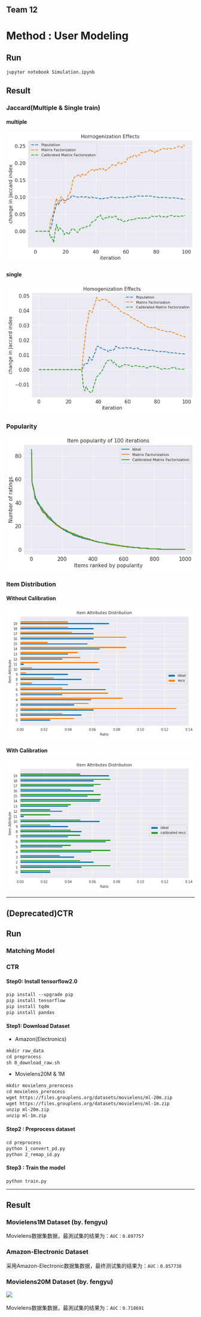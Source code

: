 ## Team 12 

# Method : User Modeling

## Run
```
jupyter notebook Simulation.ipynb
```

## Result
### Jaccard(Multiple & Single train)
#### multiple
![jaccm](./simulation_result/multiple_train.png)
#### single
![jaccs](./simulation_result/single_train.png)

### Popularity
![popu](./simulation_result/popularity.png)

### Item Distribution
#### Without Calibration
![itemdis1](./simulation_result/calibration1.png)
#### With Calibration
![itemdis2](./simulation_result/calibration2.png)

---
## (Deprecated)CTR
## Run
### Matching Model


### CTR
#### Step0: Install tensorflow2.0
```
pip install --upgrade pip
pip install tensorflow
pip install tqdm
pip install pandas
```
#### Step1: Download Dataset

*   Amazon(Electronics)
```
mkdir raw_data
cd preprocess
sh 0_download_raw.sh
```

*   Movielens20M & 1M
```
mkdir movielens_prerocess
cd movielens_prerocess
wget https://files.grouplens.org/datasets/movielens/ml-20m.zip
wget https://files.grouplens.org/datasets/movielens/ml-1m.zip
unzip ml-20m.zip
unzip ml-1m.zip
```

#### Step2 : Preprocess dataset
```
cd preprocess
python 1_convert_pd.py
python 2_remap_id.py
```

#### Step3 : Train the model
```
python train.py
```

---

## Result
### Movielens1M Dataset (by. fengyu)
Movielens数据集数据，最測試集的结果为：`AUC：0.897757`


### Amazon-Electronic Dataset
采用Amazon-Electronic数据集数据，最终测试集的结果为：`AUC：0.857738`

### Movielens20M Dataset (by. fengyu)
![](https://i.imgur.com/kRrSGDF.png)

Movielens数据集数据，最測試集的结果为：`AUC：0.718691`

